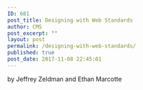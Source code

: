 ```yaml
---
ID: 681
post_title: Designing with Web Standards
author: CMS
post_excerpt: ""
layout: post
permalink: /designing-with-web-standards/
published: true
post_date: 2017-11-08 22:45:01
---
```

by Jeffrey Zeldman and Ethan Marcotte